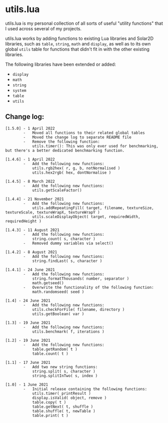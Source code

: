 # utils.lua

utils.lua is my personal collection of all sorts of useful "utility functions" that I used across several of my projects.

utils.lua works by adding functions to existing Lua libraries and Solar2D libraries, such as `table`, `string`, `math` and `display`, as well as to its own global `utils` table for functions that didn't fit in with the other existing libraries.

The following libraries have been extended or added:
- `display`
- `math`
- `string`
- `system`
- `table`
- `utils` 

## Change log:

	[1.5.0] - 1 April 2022
			-   Moved all functions to their related global tables
			-   Moved the change log to separate README file
			-	Remove the following function:
				utils.timer(): This was only ever used for benchmarking, but there's a better dedicated benchmarking function.

	[1.4.6] - 1 April 2022
			-	Add the following new functions:
				utils.rgb2hex( r, g, b, notNormalised )
				utils.hex2rgb( hex, dontNormalise )

	[1.4.5] - 8 March 2022
			-	Add the following new functions:
				utils.getScaleFactor()

	[1.4.4] - 21 November 2021
			-	Add the following new functions:
				utils.addRepeatingFill( target, filename, textureSize, textureScale, textureWrapX, textureWrapY )
				utils.scaleDisplayObject( target, requiredWidth, requiredHeight )

	[1.4.3] - 11 August 2021
			-	Add the following new functions:
				string.count( s, character )
            -   Removed dummy variables via select()

	[1.4.2] - 8 August 2021
			-	Add the following new functions:
				string.findLast( s, character )

	[1.4.1] - 24 June 2021
			-	Add the following new functions:
				string.formatThousands( number, separator )
				math.getseed()
			-	Overwrite the functionality of the following function:
				math.randomseed( seed )

	[1.4] - 24 June 2021
			-	Add the following new functions:
				utils.checkForFile( filename, directory )
				utils.getBoolean( var )

	[1.3] - 19 June 2021
			-	Add the following new functions:
				utils.benchmark( f, iterations )

	[1.2] - 19 June 2021
			-	Add the following new functions:
				table.getRandom( t )
				table.count( t )

	[1.1] - 17 June 2021
			-	Add two new string functions:
				string.split( s, character )
				string.splitInTwo( s, index )

	[1.0] - 1 June 2021
			-	Initial release containing the following functions:
				utils.timer( printResult )
				display.isValid( object, remove )
				table.copy( t )
				table.getNext( t, shuffle )
				table.shuffle( t, newTable )
				table.print( t )
